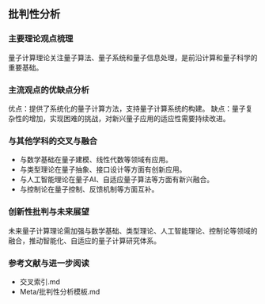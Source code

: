 ## 批判性分析

### 主要理论观点梳理
量子计算理论关注量子算法、量子系统和量子信息处理，是前沿计算和量子科学的重要基础。

### 主流观点的优缺点分析
优点：提供了系统化的量子计算方法，支持量子计算系统的构建。
缺点：量子复杂性的增加，实现困难的挑战，对新兴量子应用的适应性需要持续改进。

### 与其他学科的交叉与融合
- 与数学基础在量子建模、线性代数等领域有应用。
- 与类型理论在量子抽象、接口设计等方面有创新应用。
- 与人工智能理论在量子AI、自适应量子算法等方面有新兴融合。
- 与控制论在量子控制、反馈机制等方面互补。

### 创新性批判与未来展望
未来量子计算理论需加强与数学基础、类型理论、人工智能理论、控制论等领域的融合，推动智能化、自适应的量子计算研究体系。

### 参考文献与进一步阅读
- 交叉索引.md
- Meta/批判性分析模板.md 
